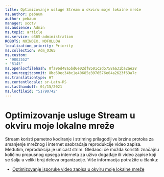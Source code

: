 ```yaml
---
title: Optimizovanje usluge Stream u okviru moje lokalne mreže
ms.author: pebaum
author: pebaum
manager: scotv
ms.audience: Admin
ms.topic: article
ms.service: o365-administration
ROBOTS: NOINDEX, NOFOLLOW
localization_priority: Priority
ms.collection: Adm_O365
ms.custom:
- "9002552"
- "5145"
ms.openlocfilehash: 0fa96d48a5bd6e02df8501c2d5758aa31ba2ae28
ms.sourcegitcommit: 8bc60ec34bc1e40685e3976576e04a2623f63a7c
ms.translationtype: HT
ms.contentlocale: sr-Latn-RS
ms.lasthandoff: 04/15/2021
ms.locfileid: "51790742"
---
```

# <a name="optimizing-stream-within-my-local-network"></a>Optimizovanje usluge Stream u okviru moje lokalne mreže

Stream koristi pametno kodiranje i striming prilagodljive brzine protoka za smanjenje mrežnog i internet saobraćaja reprodukcije video zapisa. Međutim, reprodukcija je unicast strim. Gledaoci će možda koristiti značajnu količinu propusnog opsega interneta za uživo događaje ili video zapise koji se šalju u veliki broj delova organizacije. Više informacija potražite u članku:

- [Optimizovanje isporuke video zapisa u okviru moje lokalne mreže](https://docs.microsoft.com/stream/network-overview#optimizing-video-delivery-within-my-local-network)

